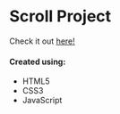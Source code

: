# Scroll Project
Check it out <a href="https://ianbrdeguzman.github.io/scrollproject/">here!</a>
#### Created using:
* HTML5
* CSS3
* JavaScript
